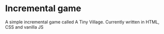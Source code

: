 # Incremental game
 A simple incremental game called A Tiny Village. Currently written in HTML, CSS and vanilla JS
